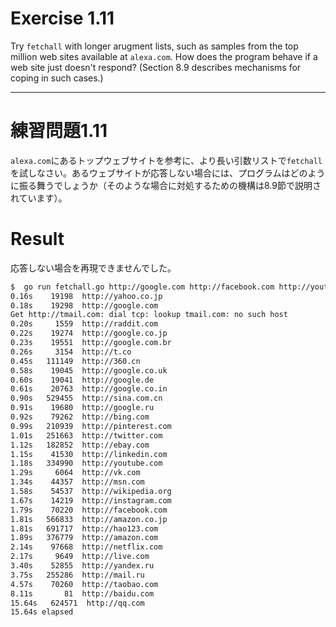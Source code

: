 # Exercise 1.11
Try `fetchall` with longer arugment lists, such as samples from the top million web sites available at `alexa.com`. How does the program behave if a web site just doesn't respond? (Section 8.9 describes mechanisms for coping in such cases.)

---
# 練習問題1.11
`alexa.com`にあるトップウェブサイトを参考に、より長い引数リストで`fetchall`を試しなさい。あるウェブサイトが応答しない場合には、プログラムはどのように振る舞うでしょうか（そのような場合に対処するための機構は8.9節で説明されています）。


# Result
応答しない場合を再現できませんでした。

```sh
$  go run fetchall.go http://google.com http://facebook.com http://youtube.com http://baidu.com http://amazon.com http://wikipedia.org http://qq.com http://google.co.in http://twitter.com http://live.com http://taobao.com http://sina.com.cn http://msn.com http://yahoo.co.jp http://google.co.jp http://linkedin.com http://vk.com http://bing.com http://yandex.ru http://hao123.com http://ebay.com http://instagram.com http://amazon.co.jp http://google.de http://mail.ru http://360.cn http://netflix.com http://t.co http://google.co.uk http://pinterest.com http://tmail.com http://google.ru http://google.com.br http://raddit.com
0.16s    19198  http://yahoo.co.jp
0.18s    19298  http://google.com
Get http://tmail.com: dial tcp: lookup tmail.com: no such host
0.20s     1559  http://raddit.com
0.22s    19274  http://google.co.jp
0.23s    19551  http://google.com.br
0.26s     3154  http://t.co
0.45s   111149  http://360.cn
0.58s    19045  http://google.co.uk
0.60s    19041  http://google.de
0.61s    20763  http://google.co.in
0.90s   529455  http://sina.com.cn
0.91s    19680  http://google.ru
0.92s    79262  http://bing.com
0.99s   210939  http://pinterest.com
1.01s   251663  http://twitter.com
1.12s   182852  http://ebay.com
1.15s    41530  http://linkedin.com
1.18s   334990  http://youtube.com
1.29s     6064  http://vk.com
1.34s    44357  http://msn.com
1.58s    54537  http://wikipedia.org
1.67s    14219  http://instagram.com
1.79s    70220  http://facebook.com
1.81s   566833  http://amazon.co.jp
1.81s   691717  http://hao123.com
1.89s   376779  http://amazon.com
2.14s    97668  http://netflix.com
2.17s     9649  http://live.com
3.40s    52855  http://yandex.ru
3.75s   255286  http://mail.ru
4.57s    70260  http://taobao.com
8.11s       81  http://baidu.com
15.64s   624571  http://qq.com
15.64s elapsed
```
